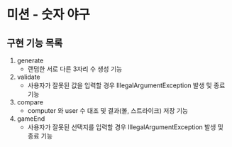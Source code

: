 미션 - 숫자 야구
=============
구현 기능 목록
-------------
1. generate
   * 랜덤한 서로 다른 3자리 수 생성 기능
2. validate
   * 사용자가 잘못된 값을 입력할 경우 IllegalArgumentException 발생 및 종료 기능
3. compare
   * computer 와 user 수 대조 및 결과(볼, 스트라이크) 저장 기능
4. gameEnd
   * 사용자가 잘못된 선택지를 입력할 경우 IllegalArgumentException 발생 및 종료 기능
